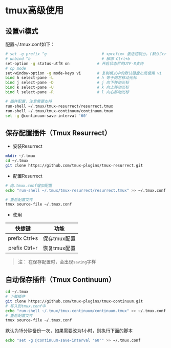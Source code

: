 # tmux高级使用

## 设置vi模式

配置~/.tmux.conf如下：

```sh
# set -g prefix ^g                        # <prefix> 激活控制台，(默认Ctrl+b)
# unbind ^b                               # 解绑 Ctrl+b
set-option -g status-utf8 on            # 开启状态栏的UTF-8支持
# cp mode
set-window-option -g mode-keys vi       # 复制模式中的默认键盘布局使用 vi
bind h select-pane -L                   # h 等于向左移动光标
bind j select-pane -D                   # j 向下移动光标
bind k select-pane -U                   # k 向上移动光标
bind l select-pane -R                   # l 向右移动光标

# 插件配置，注意需要支持
run-shell ~/.tmux/tmux-resurrect/resurrect.tmux
run-shell ~/.tmux/tmux-continuum/continuum.tmux
set -g @continuum-save-interval '60'
```

## 保存配置插件（Tmux Resurrect）

- 安装Resurrect

```sh
mkdir ~/.tmux
cd ~/.tmux
git clone https://github.com/tmux-plugins/tmux-resurrect.git
```

- 配置Resurrect

```sh
# 向.tmux.conf增加配置
echo "run-shell ~/.tmux/tmux-resurrect/resurrect.tmux" >> ~/.tmux.conf

# 重启配置文件
tmux source-file ~/.tmux.conf
```

- 使用

|      快捷键    |     功能    |
| :-----------: | :---------: |
| prefix Ctrl+s | 保存tmux配置 |
| prefix Ctrl+r | 恢复tmux配置 |

> 注： 在保存配置时，会出现`saving`字样

## 自动保存插件（Tmux Continuum）

```sh
cd ~/.tmux
# 下载插件
git clone https://github.com/tmux-plugins/tmux-continuum.git
# 写入到tmux.conf中
echo "run-shell ~/.tmux/tmux-continuum/continuum.tmux" >> ~/.tmux.conf
# 重启配置文件
tmux source-file ~/.tmux.conf
```

默认为15分钟备份一次，如果需要改为1小时，则执行下面的脚本

```sh
echo "set -g @continuum-save-interval '60'" >> ~/.tmux.conf
```

